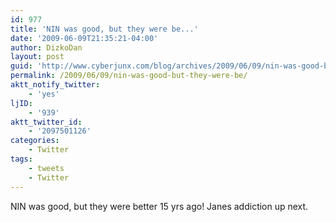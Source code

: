 ```yaml
---
id: 977
title: 'NIN was good, but they were be...'
date: '2009-06-09T21:35:21-04:00'
author: DizkoDan
layout: post
guid: 'http://www.cyberjunx.com/blog/archives/2009/06/09/nin-was-good-but-they-were-be/'
permalink: /2009/06/09/nin-was-good-but-they-were-be/
aktt_notify_twitter:
    - 'yes'
ljID:
    - '939'
aktt_twitter_id:
    - '2097501126'
categories:
    - Twitter
tags:
    - tweets
    - Twitter
---
```


NIN was good, but they were better 15 yrs ago! Janes addiction up next.